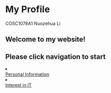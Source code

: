 <h1>My Profile</h1>
COSC1078A1
Nuozehua Li
<h2>Welcome to my website!</h2>
<h2>Please click navigation to start</h2>
<li> <nav><a href="Personal Information.md">Personal Information</a></nav></li>

  <li> <nav><a href="Interest in IT.md">Interest in IT</a></nav></li>
